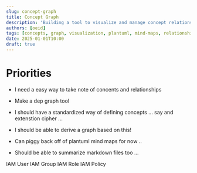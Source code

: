 ```yaml
---
slug: concept-graph
title: Concept Graph
description: 'Building a tool to visualize and manage concept relationships using dependency graphs and PlantUML mind maps.'
authors: [oeid]
tags: [concepts, graph, visualization, plantuml, mind-maps, relationships, development]
date: 2025-01-01T10:00
draft: true
---
```



# Priorities
  - I need a easy way to take note of concents and relationships
  
- Make a dep graph tool
- I should have a standardized way of defining concepts ... say and extenstion cipher ...
- I should be able to derive a graph based on this!
- Can piggy back off of plantuml mind maps for now ..

- Should be able to summarize markdown files too ...

IAM User
IAM Group
IAM Role
IAM Policy